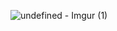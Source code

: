 
![undefined - Imgur (1)]([https://imgur.com/gallery/rukia-bankai-OLqnxmN#xEfHUyp](https://i.imgur.com/xEfHUyp.gif))
